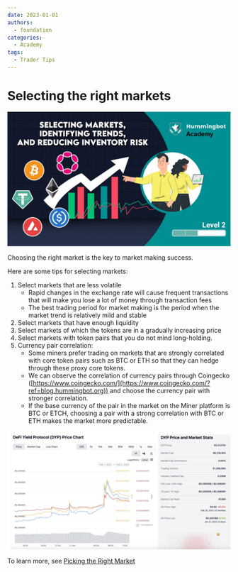 ```yaml
---
date: 2023-01-01
authors:
  - foundation
categories:
  - Academy
tags:
  - Trader Tips
---
```


# Selecting the right markets

![cover](cover.jpg)

<!-- more -->

Choosing the right market is the key to market making success. 

Here are some tips for selecting markets:

1. Select markets that are less volatile
   - Rapid changes in the exchange rate will cause frequent transactions that will make you lose a lot of money through transaction fees
   - The best trading period for market making is the period when the market trend is relatively mild and stable
2. Select markets that have enough liquidity
3. Select markets of which the tokens are in a gradually increasing price
4. Select markets with token pairs that you do not mind long-holding.
5. Currency pair correlation:
   - Some miners prefer trading on markets that are strongly correlated with core token pairs such as BTC or ETH so that they can hedge through these proxy core tokens.
   - We can observe the correlation of currency pairs through Coingecko ([https://www.coingecko.com/](https://www.coingecko.com/?ref=blog.hummingbot.org)) and choose the currency pair with stronger correlation.
   - If the base currency of the pair in the market on the Miner platform is BTC or ETCH, choosing a pair with a strong correlation with BTC or ETH makes the market more predictable.

![Screenshot 2022-03-09 at 5.31.52 PM](image_1.jpg)

To learn more, see [Picking the Right Market](https://youtu.be/AU7h7tQpbaM?list=PLDwlNkL_4MMekihXq7C-Nzx9YkivaZZ6r) 
